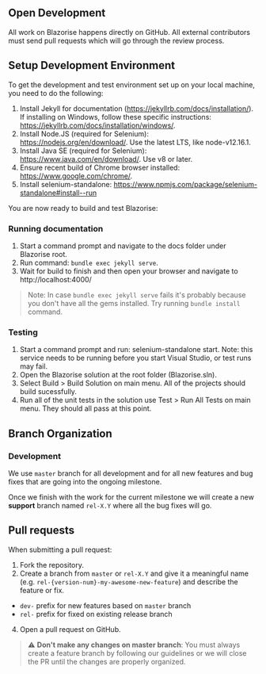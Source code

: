## Open Development

All work on Blazorise happens directly on GitHub. All external contributors must send pull requests which will go through the review process.

## Setup Development Environment

To get the development and test environment set up on your local machine, you need to do the following:

1. Install Jekyll for documentation (https://jekyllrb.com/docs/installation/). If installing on Windows, follow these specific instructions: https://jekyllrb.com/docs/installation/windows/.
2. Install Node.JS (required for Selenium): https://nodejs.org/en/download/. Use the latest LTS, like node-v12.16.1.
3. Install Java SE (required for Selenium): https://www.java.com/en/download/. Use v8 or later.
4. Ensure recent build of Chrome browser installed: https://www.google.com/chrome/.
5. Install selenium-standalone: https://www.npmjs.com/package/selenium-standalone#install--run

You are now ready to build and test Blazorise:

### Running documentation

1. Start a command prompt and navigate to the docs folder under Blazorise root.
2. Run command: `bundle exec jekyll serve`.
4. Wait for build to finish and then open your browser and navigate to http://localhost:4000/

> Note: In case `bundle exec jekyll serve` fails it's probably because you don't have all the gems installed. Try running `bundle install` command.

### Testing

1. Start a command prompt and run: selenium-standalone start. Note: this service needs to be running before you start Visual Studio, or test runs may fail.
2. Open the Blazorise solution at the root folder (Blazorise.sln).
3. Select Build > Build Solution on main menu. All of the projects should build sucessfully.
4. Run all of the unit tests in the solution use Test > Run All Tests on main menu. They should all pass at this point.

## Branch Organization

### Development

We use `master` branch for all development and for all new features and bug fixes that are going into the ongoing milestone.

Once we finish with the work for the current milestone we will create a new **support** branch named `rel-X.Y` where all the bug fixes will go.

## Pull requests

When submitting a pull request:

1. Fork the repository.
2. Create a branch from `master` or `rel-X.Y` and give it a meaningful name (e.g. `rel-{version-num}-my-awesome-new-feature`) and describe the feature or fix.
  - `dev-` prefix for new features based on `master` branch
  - `rel-` prefix for fixed on existing release branch
4. Open a pull request on GitHub.

> :warning: **Don't make any changes on master branch**: You must always create a feature branch by following our guidelines or we will close the PR until the changes are properly organized.
